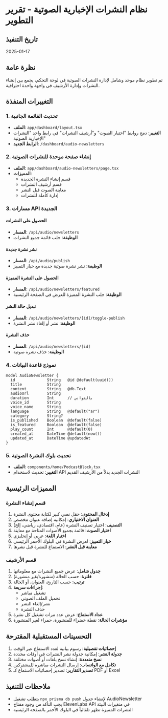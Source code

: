 # نظام النشرات الإخبارية الصوتية - تقرير التطوير

## تاريخ التنفيذ
2025-01-17

## نظرة عامة
تم تطوير نظام موحد وشامل لإدارة النشرات الصوتية في لوحة التحكم، يجمع بين إنشاء النشرات وإدارة الأرشيف في واجهة واحدة احترافية.

## التغييرات المنفذة

### 1. تحديث القائمة الجانبية
- **الملف**: `app/dashboard/layout.tsx`
- **التغيير**: دمج روابط "اختبار الصوت" و"أرشيف النشرات" في رابط واحد "النشرات الإخبارية الصوتية"
- **الرابط الجديد**: `/dashboard/audio-newsletters`

### 2. إنشاء صفحة موحدة للنشرات الصوتية
- **الملف**: `app/dashboard/audio-newsletters/page.tsx`
- **المميزات**:
  - قسم إنشاء النشرة الجديدة
  - قسم أرشيف النشرات
  - معاينة الصوت قبل النشر
  - إدارة كاملة للنشرات

### 3. مسارات API الجديدة
#### الحصول على النشرات
- **المسار**: `/api/audio/newsletters`
- **الوظيفة**: جلب قائمة جميع النشرات

#### نشر نشرة جديدة
- **المسار**: `/api/audio/publish`
- **الوظيفة**: نشر نشرة صوتية جديدة مع خيار التمييز

#### الحصول على النشرة المميزة
- **المسار**: `/api/audio/newsletters/featured`
- **الوظيفة**: جلب النشرة المميزة للعرض في الصفحة الرئيسية

#### تبديل حالة النشر
- **المسار**: `/api/audio/newsletters/[id]/toggle-publish`
- **الوظيفة**: نشر أو إلغاء نشر النشرة

#### حذف النشرة
- **المسار**: `/api/audio/newsletters/[id]`
- **الوظيفة**: حذف نشرة صوتية

### 4. نموذج قاعدة البيانات
```prisma
model AudioNewsletter {
  id              String   @id @default(uuid())
  title           String
  content         String   @db.Text
  audioUrl        String
  duration        Int      // بالثواني
  voice_id        String
  voice_name      String
  language        String   @default("ar")
  category        String?
  is_published    Boolean  @default(false)
  is_featured     Boolean  @default(false)
  play_count      Int      @default(0)
  created_at      DateTime @default(now())
  updated_at      DateTime @updatedAt
}
```

### 5. تحديث بلوك النشرة الصوتية
- **الملف**: `components/home/PodcastBlock.tsx`
- **التغيير**: تحديث لاستخدام API النشرات الجديد بدلاً من الأرشيف القديم

## المميزات الرئيسية

### قسم إنشاء النشرة
1. **إدخال المحتوى**: حقل نصي كبير لكتابة محتوى النشرة
2. **العنوان الاختياري**: إمكانية إضافة عنوان مخصص
3. **التصنيف**: اختيار تصنيف النشرة (عام، اقتصادي، رياضي، إلخ)
4. **اختيار الصوت**: قائمة بجميع الأصوات المتاحة مع معاينة
5. **اختيار اللغة**: عربي أو إنجليزي
6. **خيار التمييز**: لعرض النشرة في البلوك الأحمر الرئيسي
7. **معاينة قبل النشر**: الاستماع للنشرة قبل نشرها

### قسم الأرشيف
1. **جدول شامل**: عرض جميع النشرات مع معلوماتها
2. **فلترة**: حسب الحالة (منشورة/غير منشورة)
3. **ترتيب**: حسب التاريخ، العنوان، أو الحالة
4. **إجراءات سريعة**:
   - تشغيل مباشر
   - تحميل الملف الصوتي
   - نشر/إلغاء النشر
   - حذف النشرة
5. **عداد الاستماع**: عرض عدد مرات تشغيل كل نشرة
6. **مؤشرات الحالة**: نقطة خضراء للمنشورة، حمراء لغير المنشورة

## التحسينات المستقبلية المقترحة
1. **إحصائيات تفصيلية**: رسوم بيانية لعدد الاستماع عبر الوقت
2. **جدولة النشر**: إمكانية جدولة نشر النشرات في أوقات محددة
3. **نسخ متعددة**: إنشاء نسخ بلغات أو أصوات مختلفة
4. **تكامل مع الواتساب**: إرسال النشرات مباشرة للمشتركين
5. **تصدير التقارير**: تصدير إحصائيات الاستماع كـ PDF أو Excel

## ملاحظات للتنفيذ
- يتطلب تشغيل `npx prisma db push` لإنشاء جدول AudioNewsletter
- يجب التأكد من وجود مفتاح ElevenLabs API في متغيرات البيئة
- النشرات المميزة تظهر تلقائياً في البلوك الأحمر بالصفحة الرئيسية 